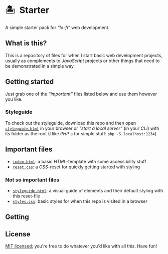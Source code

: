# 🏝&nbsp;&nbsp;Starter

A simple starter pack for _“lo-fi”_ web development.

## What is this?

This is a repository of files for when I start basic web development projects, usually as complements to _JavaScript_ projects or other things that need to be demonstrated in a simple way.

## Getting started

Just grab one of the _“important”_ files listed below and use them however you like.

### Styleguide

To check out the styleguide, download this repo and then open [`styleguide.html`](styleguide.html) in your browser or _“start a local server”_ (in your _CLI_) with its folder as the root (I like _PHP's_ for simple stuff: `php -S localhost:1234`).

## Important files

- [`index.html`](index.html): a basic _HTML_-template with some accessibility stuff
- [`reset.css`](reset.css): a _CSS_-reset for quickly getting started with styling

### Not so important files

- [`styleguide.html`](styleguide.html): a visual guide of elements and their default styling with this reset-file
- [`styles.css`](styles.css): basic styles for when this repo is visited in a browser

## Getting

## License

[MIT licensed](LICENSE); you're free to do whatever you'd like with all this. Have fun!
